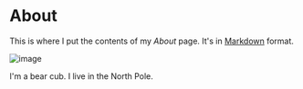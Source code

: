 # About

This is where I put the contents of my *About* page. It's in [Markdown](https://guides.github.com/features/mastering-markdown/) format.

![image](https://user-images.githubusercontent.com/53288823/192701133-9c1516a8-9db1-4e01-9b9b-3ebce56ecaca.png)

I'm a bear cub. I live in the North Pole.
